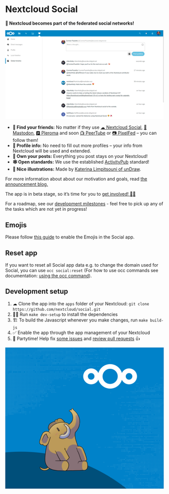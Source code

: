 # Nextcloud Social

**🎉 Nextcloud becomes part of the federated social networks!**

![](img/screenshot.png)

- **🙋 Find your friends:** No matter if they use [☁ Nextcloud Social](https://github.com/nextcloud/social#nextcloud-social), [🐘 Mastodon](https://joinmastodon.org), [🅿️ Pleroma](https://pleroma.social) and soon [📺 PeerTube](https://joinpeertube.org) or [📷 PixelFed](https://pixelfed.org) – you can follow them!
- **📜 Profile info:** No need to fill out more profiles – your info from Nextcloud will be used and extended.
- **👐 Own your posts:** Everything you post stays on your Nextcloud!
- **🕸 Open standards:** We use the established [ActivityPub](https://en.wikipedia.org/wiki/ActivityPub) standard!
- **🎨 Nice illustrations:** Made by [Katerina Limpitsouni of unDraw](https://undraw.co).

For more information about about our motivation and goals, read [the announcement blog.](https://nextcloud.com/blog/nextcloud-introduces-social-features-joins-the-fediverse/)

The app is in beta stage, so it’s time for you to [get involved! 👩‍💻](https://github.com/nextcloud/social#development-setup)

For a roadmap, see our [development milestones](https://github.com/nextcloud/social/milestones) - feel free to pick up any of the tasks which are not yet in progress!

## Emojis

Please follow [this guide](https://docs.nextcloud.com/server/stable/admin_manual/configuration_database/mysql_4byte_support.html) to enable the Emojis in the Social app.

## Reset app

If you want to reset all Social app data e.g. to change the domain used for Social, you can use `occ social:reset` (For how to use occ commands see documentation: [using the occ command](https://docs.nextcloud.com/server/latest/admin_manual/configuration_server/occ_command.html)).


## Development setup

1. ☁ Clone the app into the `apps` folder of your Nextcloud: `git clone https://github.com/nextcloud/social.git`
2. 👩‍💻 Run `make dev-setup` to install the dependencies
3. 🏗 To build the Javascript whenever you make changes, run `make build-js`
4. ✅ Enable the app through the app management of your Nextcloud
5. 🎉 Partytime! Help fix [some issues](https://github.com/nextcloud/social/issues) and [review pull requests](https://github.com/nextcloud/social/pulls) 👍

![](img/social-promo.png)
